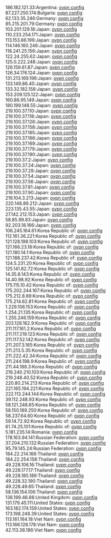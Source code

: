 186.182.121.33:Argentina: [ovpn config](vpn/186_182_121_33.ovpn)  
87.227.250.174:Bulgaria: [ovpn config](vpn/87_227_250_174.ovpn)  
62.133.35.246:Germany: [ovpn config](vpn/62_133_35_246.ovpn)  
85.215.201.79:Germany: [ovpn config](vpn/85_215_201_79.ovpn)  
103.201.129.18:Japan: [ovpn config](vpn/103_201_129_18.ovpn)  
110.233.254.171:Japan: [ovpn config](vpn/110_233_254_171.ovpn)  
113.153.66.199:Japan: [ovpn config](vpn/113_153_66_199.ovpn)  
114.146.160.246:Japan: [ovpn config](vpn/114_146_160_246.ovpn)  
118.241.25.156:Japan: [ovpn config](vpn/118_241_25_156.ovpn)  
122.24.255.62:Japan: [ovpn config](vpn/122_24_255_62.ovpn)  
125.0.222.248:Japan: [ovpn config](vpn/125_0_222_248.ovpn)  
126.159.61.87:Japan: [ovpn config](vpn/126_159_61_87.ovpn)  
126.34.176.124:Japan: [ovpn config](vpn/126_34_176_124.ovpn)  
131.213.169.198:Japan: [ovpn config](vpn/131_213_169_198.ovpn)  
133.149.86.40:Japan: [ovpn config](vpn/133_149_86_40.ovpn)  
133.32.182.158:Japan: [ovpn config](vpn/133_32_182_158.ovpn)  
153.209.125.122:Japan: [ovpn config](vpn/153_209_125_122.ovpn)  
160.86.95.149:Japan: [ovpn config](vpn/160_86_95_149.ovpn)  
180.199.148.55:Japan: [ovpn config](vpn/180_199_148_55.ovpn)  
219.100.37.110:Japan: [ovpn config](vpn/219_100_37_110.ovpn)  
219.100.37.118:Japan: [ovpn config](vpn/219_100_37_118.ovpn)  
219.100.37.126:Japan: [ovpn config](vpn/219_100_37_126.ovpn)  
219.100.37.158:Japan: [ovpn config](vpn/219_100_37_158.ovpn)  
219.100.37.165:Japan: [ovpn config](vpn/219_100_37_165.ovpn)  
219.100.37.166:Japan: [ovpn config](vpn/219_100_37_166.ovpn)  
219.100.37.169:Japan: [ovpn config](vpn/219_100_37_169.ovpn)  
219.100.37.179:Japan: [ovpn config](vpn/219_100_37_179.ovpn)  
219.100.37.190:Japan: [ovpn config](vpn/219_100_37_190.ovpn)  
219.100.37.2:Japan: [ovpn config](vpn/219_100_37_2.ovpn)  
219.100.37.24:Japan: [ovpn config](vpn/219_100_37_24.ovpn)  
219.100.37.29:Japan: [ovpn config](vpn/219_100_37_29.ovpn)  
219.100.37.54:Japan: [ovpn config](vpn/219_100_37_54.ovpn)  
219.100.37.56:Japan: [ovpn config](vpn/219_100_37_56.ovpn)  
219.100.37.81:Japan: [ovpn config](vpn/219_100_37_81.ovpn)  
219.100.37.90:Japan: [ovpn config](vpn/219_100_37_90.ovpn)  
219.104.3.213:Japan: [ovpn config](vpn/219_104_3_213.ovpn)  
220.148.89.212:Japan: [ovpn config](vpn/220_148_89_212.ovpn)  
223.135.43.55:Japan: [ovpn config](vpn/223_135_43_55.ovpn)  
27.142.212.153:Japan: [ovpn config](vpn/27_142_212_153.ovpn)  
58.85.99.83:Japan: [ovpn config](vpn/58_85_99_83.ovpn)  
92.203.18.166:Japan: [ovpn config](vpn/92_203_18_166.ovpn)  
106.245.164.61:Korea Republic of: [ovpn config](vpn/106_245_164_61.ovpn)  
112.161.36.221:Korea Republic of: [ovpn config](vpn/112_161_36_221.ovpn)  
121.128.198.103:Korea Republic of: [ovpn config](vpn/121_128_198_103.ovpn)  
121.166.23.18:Korea Republic of: [ovpn config](vpn/121_166_23_18.ovpn)  
121.180.14.1:Korea Republic of: [ovpn config](vpn/121_180_14_1.ovpn)  
121.188.237.42:Korea Republic of: [ovpn config](vpn/121_188_237_42.ovpn)  
124.5.231.20:Korea Republic of: [ovpn config](vpn/124_5_231_20.ovpn)  
125.141.82.72:Korea Republic of: [ovpn config](vpn/125_141_82_72.ovpn)  
14.35.8.143:Korea Republic of: [ovpn config](vpn/14_35_8_143.ovpn)  
14.40.98.92:Korea Republic of: [ovpn config](vpn/14_40_98_92.ovpn)  
175.115.10.42:Korea Republic of: [ovpn config](vpn/175_115_10_42.ovpn)  
175.202.244.167:Korea Republic of: [ovpn config](vpn/175_202_244_167.ovpn)  
175.212.8.89:Korea Republic of: [ovpn config](vpn/175_212_8_89.ovpn)  
175.214.62.81:Korea Republic of: [ovpn config](vpn/175_214_62_81.ovpn)  
1.229.106.153:Korea Republic of: [ovpn config](vpn/1_229_106_153.ovpn)  
1.254.21.135:Korea Republic of: [ovpn config](vpn/1_254_21_135.ovpn)  
1.255.246.159:Korea Republic of: [ovpn config](vpn/1_255_246_159.ovpn)  
203.128.162.9:Korea Republic of: [ovpn config](vpn/203_128_162_9.ovpn)  
211.117.161.2:Korea Republic of: [ovpn config](vpn/211_117_161_2.ovpn)  
211.117.219.123:Korea Republic of: [ovpn config](vpn/211_117_219_123.ovpn)  
211.117.52.142:Korea Republic of: [ovpn config](vpn/211_117_52_142.ovpn)  
211.207.3.165:Korea Republic of: [ovpn config](vpn/211_207_3_165.ovpn)  
211.213.5.35:Korea Republic of: [ovpn config](vpn/211_213_5_35.ovpn)  
211.222.42.34:Korea Republic of: [ovpn config](vpn/211_222_42_34.ovpn)  
211.244.198.9:Korea Republic of: [ovpn config](vpn/211_244_198_9.ovpn)  
211.44.188.3:Korea Republic of: [ovpn config](vpn/211_44_188_3.ovpn)  
219.240.210.103:Korea Republic of: [ovpn config](vpn/219_240_210_103.ovpn)  
219.248.40.52:Korea Republic of: [ovpn config](vpn/219_248_40_52.ovpn)  
220.80.214.213:Korea Republic of: [ovpn config](vpn/220_80_214_213.ovpn)  
221.165.194.221:Korea Republic of: [ovpn config](vpn/221_165_194_221.ovpn)  
222.113.244.144:Korea Republic of: [ovpn config](vpn/222_113_244_144.ovpn)  
39.112.248.93:Korea Republic of: [ovpn config](vpn/39_112_248_93.ovpn)  
58.121.248.65:Korea Republic of: [ovpn config](vpn/58_121_248_65.ovpn)  
58.150.189.250:Korea Republic of: [ovpn config](vpn/58_150_189_250.ovpn)  
58.237.64.60:Korea Republic of: [ovpn config](vpn/58_237_64_60.ovpn)  
59.14.72.92:Korea Republic of: [ovpn config](vpn/59_14_72_92.ovpn)  
61.74.25.101:Korea Republic of: [ovpn config](vpn/61_74_25_101.ovpn)  
5.181.235.14:Romania: [ovpn config](vpn/5_181_235_14.ovpn)  
178.163.94.141:Russian Federation: [ovpn config](vpn/178_163_94_141.ovpn)  
37.204.210.132:Russian Federation: [ovpn config](vpn/37_204_210_132.ovpn)  
95.79.145.24:Russian Federation: [ovpn config](vpn/95_79_145_24.ovpn)  
184.22.214.166:Thailand: [ovpn config](vpn/184_22_214_166.ovpn)  
184.22.254.158:Thailand: [ovpn config](vpn/184_22_254_158.ovpn)  
49.228.106.16:Thailand: [ovpn config](vpn/49_228_106_16.ovpn)  
49.228.177.17:Thailand: [ovpn config](vpn/49_228_177_17.ovpn)  
49.228.185.189:Thailand: [ovpn config](vpn/49_228_185_189.ovpn)  
49.228.32.190:Thailand: [ovpn config](vpn/49_228_32_190.ovpn)  
49.228.49.65:Thailand: [ovpn config](vpn/49_228_49_65.ovpn)  
58.136.154.106:Thailand: [ovpn config](vpn/58_136_154_106.ovpn)  
138.199.46.86:United Kingdom: [ovpn config](vpn/138_199_46_86.ovpn)  
131.179.45.111:United States: [ovpn config](vpn/131_179_45_111.ovpn)  
163.182.174.159:United States: [ovpn config](vpn/163_182_174_159.ovpn)  
173.198.248.39:United States: [ovpn config](vpn/173_198_248_39.ovpn)  
113.161.164.18:Viet Nam: [ovpn config](vpn/113_161_164_18.ovpn)  
113.166.128.178:Viet Nam: [ovpn config](vpn/113_166_128_178.ovpn)  
42.113.38.186:Viet Nam: [ovpn config](vpn/42_113_38_186.ovpn)  

